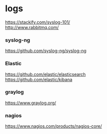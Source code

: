 logs
======

https://stackify.com/syslog-101/  
http://www.rabbitmq.com/

### **syslog-ng**
https://github.com/syslog-ng/syslog-ng
 
### **Elastic**  
https://github.com/elastic/elasticsearch  
https://github.com/elastic/kibana

### **graylog**
https://www.graylog.org/

### **nagios**
https://www.nagios.com/products/nagios-core/